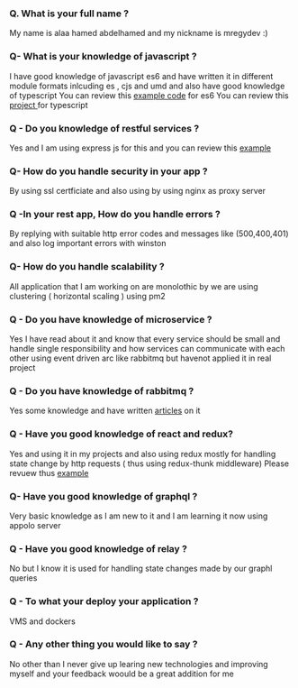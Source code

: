 ### Q. What is your full name ? 

My name is alaa hamed abdelhamed and my nickname is mregydev :)


### Q- What is your knowledge of javascript ? 

I have good knowledge of javascript es6 and have written it in different module  formats inlcuding es , cjs and umd and also have good knowledge of typescript 
You can review this [example code](https://github.com/mregydev/javascriptsamples) for es6
You can review this [project ](https://github.com/mregydev/dbyaml) for typescript 


### Q - Do you knowledge of restful services ? 
Yes and I am using express js for this and you can review this [example](https://github.com/mregydev/backendexample)


### Q- How do you handle security in your app ?
By using ssl certficiate and also using by using nginx as proxy server


### Q -In your rest app, How do you handle errors ?
By replying with suitable http error codes and messages like (500,400,401) and also 
log important errors with winston

### Q- How do you handle scalability ? 
All application that I am working on are monolothic by we are using clustering ( horizontal scaling ) using pm2


### Q - Do you have knowledge of microservice ? 
Yes I have read about it and know that every service should be small and handle 
single responsibility and how services can communicate with each other using event 
driven arc like rabbitmq  but havenot applied it in real project 

### Q - Do you have knowledge of rabbitmq ?
Yes some knowledge and have written [articles](https://nodeisworth.github.io/courseviewer.html) on it 


### Q - Have you good knowledge of react and redux? 
Yes and using  it in my projects and also using redux mostly for handling state 
change by http requests ( thus using redux-thunk middleware)
Please revuew thus [example](https://github.com/mregydev/ftontend)


### Q- Have you good knowledge of graphql ? 
Very basic knowledge as I am new to it and I am learning it now using appolo server

### Q - Have you good knowledge of relay ? 
No but I know it is used for handling state changes made by our graphl queries


### Q - To what your deploy your application ? 
VMS and dockers

### Q - Any other thing you would like to say ? 
No other than I never give up learing new technologies and improving myself and your 
feedback woould be a great addition for me 
